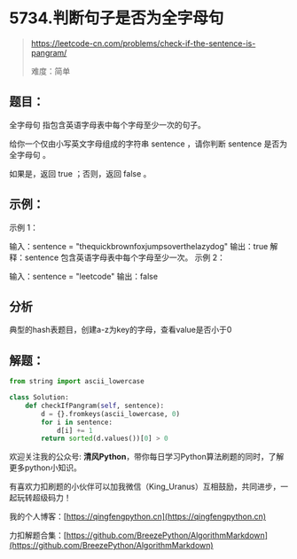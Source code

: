 # 5734.判断句子是否为全字母句
> https://leetcode-cn.com/problems/check-if-the-sentence-is-pangram/
> 
> 难度：简单

## 题目：

全字母句 指包含英语字母表中每个字母至少一次的句子。

给你一个仅由小写英文字母组成的字符串 sentence ，请你判断 sentence 是否为 全字母句 。

如果是，返回 true ；否则，返回 false 。

## 示例：

示例 1：

输入：sentence = "thequickbrownfoxjumpsoverthelazydog"
输出：true
解释：sentence 包含英语字母表中每个字母至少一次。
示例 2：

输入：sentence = "leetcode"
输出：false

## 分析

典型的hash表题目，创建a-z为key的字母，查看value是否小于0

## 解题：

```python
from string import ascii_lowercase

class Solution:
    def checkIfPangram(self, sentence):
        d = {}.fromkeys(ascii_lowercase, 0)
        for i in sentence:
            d[i] += 1
        return sorted(d.values())[0] > 0
```

欢迎关注我的公众号: **清风Python**，带你每日学习Python算法刷题的同时，了解更多python小知识。

有喜欢力扣刷题的小伙伴可以加我微信（King_Uranus）互相鼓励，共同进步，一起玩转超级码力！

我的个人博客：[https://qingfengpython.cn](https://qingfengpython.cn)

力扣解题合集：[https://github.com/BreezePython/AlgorithmMarkdown](https://github.com/BreezePython/AlgorithmMarkdown)

